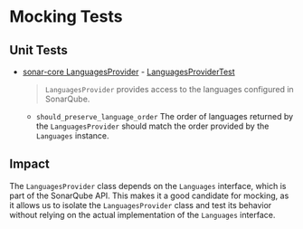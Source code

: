 # Mocking Tests

## Unit Tests

* [sonar-core LanguagesProvider][languages-provider] - [LanguagesProviderTest][languages-provider-test]
  
  > `LanguagesProvider` provides access to the languages configured in SonarQube.

  * `should_preserve_language_order` The order of languages returned by the `LanguagesProvider`
   should match the order provided by the `Languages` instance.

[languages-provider]: /sonar-core/src/main/java/org/sonar/core/language/LanguagesProvider.java
[languages-provider-test]: /sonar-core/src/test/java/org/sonar/core/language/LanguagesProviderTest.java

## Impact

The `LanguagesProvider` class depends on the `Languages` interface, which is part of the SonarQube API.
 This makes it a good candidate for mocking, as it allows us to isolate the `LanguagesProvider` class
 and test its behavior without relying on the actual implementation of the `Languages` interface.
